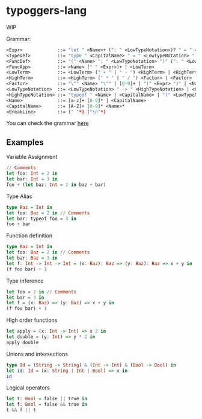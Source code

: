 # typoggers-lang

WIP

Grammar:

```ocaml
<Expr>             ::= "let " <Name>+ (": " <LowTypeNotation>)? " = " <Expr> " in" <BreakLine> <Expr> | <TypeDef>
<TypeDef>          ::= "type " <CapitalName> " = " <LowTypeNotation> " in" <BreakLine> <Expr> | <FuncDef>
<FuncDef>          ::= "(" <Name> ": " <LowTypeNotation> ")" (": " <LowTypeNotation>)? " => " <Expr> | <FuncApp>
<FuncApp>          ::= <Name> (" " <Expr>)+ | <LowTerm>
<LowTerm>          ::= <LowTerm> (" + " | " - ") <HighTerm> | <HighTerm>
<HighTerm>         ::= <HighTerm> (" * " | " / ") <Factor> | <Factor>
<Factor>           ::= "\"" <Name> "\"" | [0-9]+ | "(" <Expr> ")" | <Name>
<LowTypeNotation>  ::= <LowTypeNotation> " -> " <HighTypeNotation> | <LowTypeNotation> " | " <HighTypeNotation> | <LowTypeNotation> " & " <HighTypeNotation> | <HighTypeNotation>
<HighTypeNotation> ::= "typeof " <Name> | <CapitalName> | "(" <LowTypeNotation> ")"
<Name>             ::= [a-z]+ [0-9]* | <CapitalName>
<CapitalName>      ::= [A-Z]+ [0-9]* <Name>*
<BreakLine>        ::= (" "*) ("\n"*)
```

You can check the grammar [here](https://bnfplayground.pauliankline.com/)

## Examples

Variable Assignment

```haskell
// Comments
let foo: Int = 2 in
let bar: Int = 3 in
foo + (let baz: Int = 2 in baz + bar)
```

Type Alias

```haskell
type Baz = Int in
let foo: Baz = 2 in // Comments
let bar: typeof foo = 3 in
foo + bar
```

Function definition

```haskell
type Baz = Int in
let foo: Baz = 2 in // Comments
let bar: Baz = 3 in
let f: Int -> Int -> Int = (x: Baz): Baz => (y: Baz): Baz => x + y in
(f foo bar) + 1
```

Type inference

```haskell
let foo = 2 in // Comments
let bar = 3 in
let f = (x: Baz) => (y: Baz) => x + y in
(f foo bar) + 1
```

High order functions

```haskell
let apply = (x: Int -> Int) => x 2 in
let double = (y: Int) => y * 2 in
apply double
```

Unions and intersections

```haskell
type Id = (String -> String) & (Int -> Int) & (Bool -> Bool) in
let id: Id = (x: String | Int | Bool) => x in
id
```

Logical operators

```haskell
let t: Bool = false || true in
let f: Bool = false && true in
t && f || t
```
